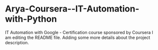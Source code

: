 # Arya-Coursera--IT-Automation-with-Python
IT Automation with Google - Certification course sponsored by Coursera
I am editing the README file. Adding some more details about the project description.
